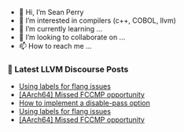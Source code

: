 - 👋 Hi, I’m Sean Perry
- 👀 I’m interested in compilers (c++, COBOL, llvm)
- 🌱 I’m currently learning ...
- 💞️ I’m looking to collaborate on ...
- 📫 How to reach me ...

<!---
s66perry/s66perry is a ✨ special ✨ repository because its `README.md` (this file) appears on your GitHub profile.
You can click the Preview link to take a look at your changes.
--->
### 📕 Latest LLVM Discourse Posts

<!-- DISCOURSE-LLVM:START -->
- [Using labels for flang issues](https://discourse.llvm.org/t/using-labels-for-flang-issues/71169#post_2)
- [[AArch64] Missed FCCMP opportunity](https://discourse.llvm.org/t/aarch64-missed-fccmp-opportunity/71012#post_5)
- [How to implement a disable-pass option](https://discourse.llvm.org/t/how-to-implement-a-disable-pass-option/71149#post_7)
- [Using labels for flang issues](https://discourse.llvm.org/t/using-labels-for-flang-issues/71169#post_1)
- [[AArch64] Missed FCCMP opportunity](https://discourse.llvm.org/t/aarch64-missed-fccmp-opportunity/71012#post_4)
<!-- DISCOURSE-LLVM:END -->
